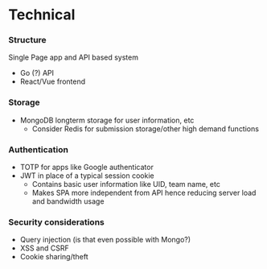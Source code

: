 # Technical

### Structure
Single Page app and API based system
* Go (?) API
* React/Vue frontend

### Storage
 * MongoDB longterm storage for user information, etc
   * Consider Redis for submission storage/other high demand functions

### Authentication
 * TOTP for apps like Google authenticator
 * JWT in place of a typical session cookie
   * Contains basic user information like UID, team name, etc
   * Makes SPA more independent from API hence reducing server load and bandwidth usage

### Security considerations
 * Query injection (is that even possible with Mongo?)
 * XSS and CSRF
 * Cookie sharing/theft
